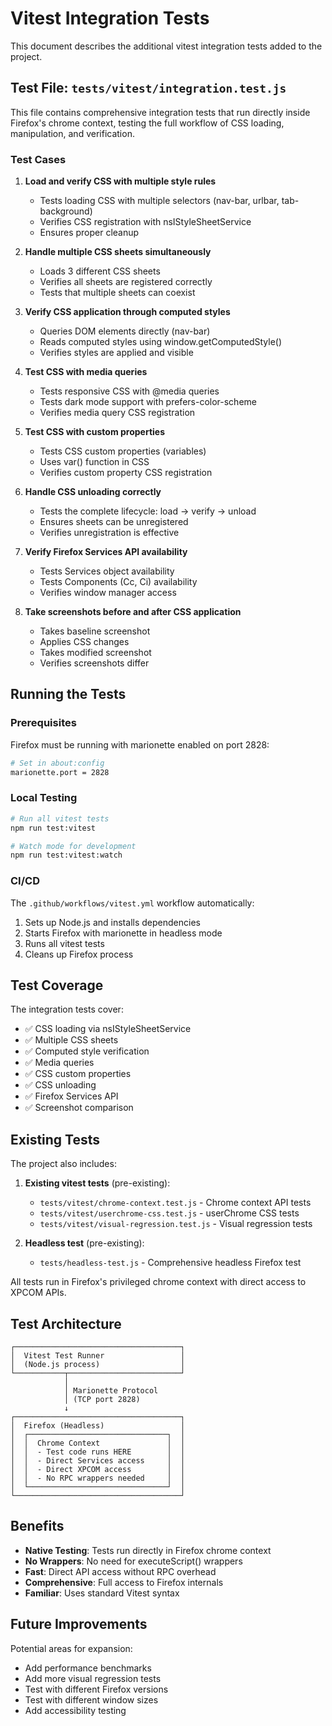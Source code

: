 # Vitest Integration Tests

This document describes the additional vitest integration tests added to the project.

## Test File: `tests/vitest/integration.test.js`

This file contains comprehensive integration tests that run directly inside Firefox's chrome context, testing the full workflow of CSS loading, manipulation, and verification.

### Test Cases

1. **Load and verify CSS with multiple style rules**
   - Tests loading CSS with multiple selectors (nav-bar, urlbar, tab-background)
   - Verifies CSS registration with nsIStyleSheetService
   - Ensures proper cleanup

2. **Handle multiple CSS sheets simultaneously**
   - Loads 3 different CSS sheets
   - Verifies all sheets are registered correctly
   - Tests that multiple sheets can coexist

3. **Verify CSS application through computed styles**
   - Queries DOM elements directly (nav-bar)
   - Reads computed styles using window.getComputedStyle()
   - Verifies styles are applied and visible

4. **Test CSS with media queries**
   - Tests responsive CSS with @media queries
   - Tests dark mode support with prefers-color-scheme
   - Verifies media query CSS registration

5. **Test CSS with custom properties**
   - Tests CSS custom properties (variables)
   - Uses var() function in CSS
   - Verifies custom property CSS registration

6. **Handle CSS unloading correctly**
   - Tests the complete lifecycle: load → verify → unload
   - Ensures sheets can be unregistered
   - Verifies unregistration is effective

7. **Verify Firefox Services API availability**
   - Tests Services object availability
   - Tests Components (Cc, Ci) availability
   - Verifies window manager access

8. **Take screenshots before and after CSS application**
   - Takes baseline screenshot
   - Applies CSS changes
   - Takes modified screenshot
   - Verifies screenshots differ

## Running the Tests

### Prerequisites

Firefox must be running with marionette enabled on port 2828:

```bash
# Set in about:config
marionette.port = 2828
```

### Local Testing

```bash
# Run all vitest tests
npm run test:vitest

# Watch mode for development
npm run test:vitest:watch
```

### CI/CD

The `.github/workflows/vitest.yml` workflow automatically:

1. Sets up Node.js and installs dependencies
2. Starts Firefox with marionette in headless mode
3. Runs all vitest tests
4. Cleans up Firefox process

## Test Coverage

The integration tests cover:

- ✅ CSS loading via nsIStyleSheetService
- ✅ Multiple CSS sheets
- ✅ Computed style verification
- ✅ Media queries
- ✅ CSS custom properties
- ✅ CSS unloading
- ✅ Firefox Services API
- ✅ Screenshot comparison

## Existing Tests

The project also includes:

1. **Existing vitest tests** (pre-existing):
   - `tests/vitest/chrome-context.test.js` - Chrome context API tests
   - `tests/vitest/userchrome-css.test.js` - userChrome CSS tests
   - `tests/vitest/visual-regression.test.js` - Visual regression tests

2. **Headless test** (pre-existing):
   - `tests/headless-test.js` - Comprehensive headless Firefox test

All tests run in Firefox's privileged chrome context with direct access to XPCOM APIs.

## Test Architecture

```
┌─────────────────────────────────────┐
│  Vitest Test Runner                 │
│  (Node.js process)                  │
└───────────┬─────────────────────────┘
            │
            │ Marionette Protocol
            │ (TCP port 2828)
            ↓
┌─────────────────────────────────────┐
│  Firefox (Headless)                 │
│  ┌───────────────────────────────┐  │
│  │  Chrome Context               │  │
│  │  - Test code runs HERE        │  │
│  │  - Direct Services access     │  │
│  │  - Direct XPCOM access        │  │
│  │  - No RPC wrappers needed     │  │
│  └───────────────────────────────┘  │
└─────────────────────────────────────┘
```

## Benefits

- **Native Testing**: Tests run directly in Firefox chrome context
- **No Wrappers**: No need for executeScript() wrappers
- **Fast**: Direct API access without RPC overhead
- **Comprehensive**: Full access to Firefox internals
- **Familiar**: Uses standard Vitest syntax

## Future Improvements

Potential areas for expansion:

- Add performance benchmarks
- Add more visual regression tests
- Test with different Firefox versions
- Test with different window sizes
- Add accessibility testing
